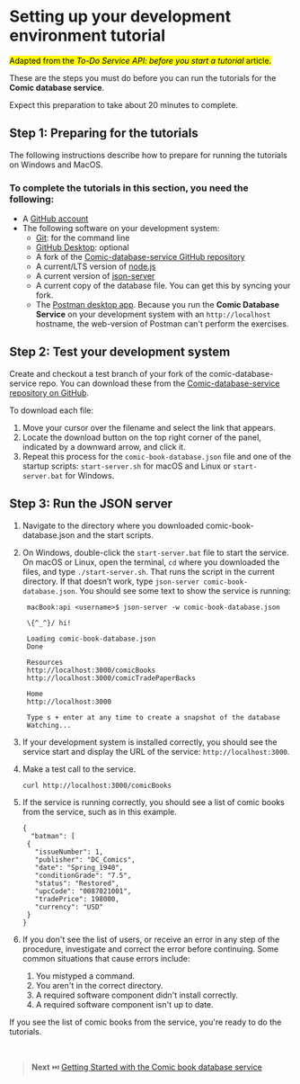 # Setting up your development environment tutorial
<mark>Adapted from the _To-Do Service API: before you start a tutorial_ article. </mark>

These are the steps you must do before you can run
the tutorials for the **Comic database service**.

Expect this preparation to take about 20 minutes to complete.

## Step 1: Preparing for the tutorials

The following instructions describe how to prepare for running the tutorials on Windows and MacOS.

### To complete the tutorials in this section, you need the following:

* A [GitHub account](https://github.com)
* The following software on your development system:
    * [Git](https://docs.github.com/en/get-started/quickstart/set-up-git): for the command line
    * [GitHub Desktop](https://desktop.github.com): optional
    * A fork of the [Comic-database-service GitHub repository](https://github.com/KusumaKrish15/Comic-Book.DB)
    * A current/LTS version of [node.js](https://nodejs.org/en/)
    * A current version of [json-server](https://www.npmjs.com/package/json-server)
    * A current copy of the database file. You can get this by syncing your fork.
    * The [Postman desktop app](https://www.postman.com/downloads/). Because you run the **Comic Database Service** on your development system with an `http://localhost` hostname, the web-version of Postman can't perform the exercises.

## Step 2: Test your development system

Create and checkout a test branch of your fork of the comic-database-service repo. You can download these from the [Comic-database-service repository on GitHub](https://github.com/KusumaKrish15/Comic-Book.DB/tree/main/API).

To download each file:
1. Move your cursor over the filename and select the link that appears.
2. Locate the download button on the top right corner of the panel, indicated by a downward arrow, and click it.
3. Repeat this process for the `comic-book-database.json` file and one of the startup scripts: `start-server.sh` for macOS and Linux or `start-server.bat` for Windows.

## Step 3: Run the JSON server

1. Navigate to the directory where you downloaded comic-book-database.json and the start scripts.
2. On Windows, double-click the `start-server.bat` file to start the service. On macOS or Linux, open the terminal, `cd` <directory name> where you downloaded the files, and type `./start-server.sh`. That runs the script in the current directory. If that doesn’t work, type `json-server comic-book-database.json`. You should see some text to show the service is running:

    ```
     macBook:api <username>$ json-server -w comic-book-database.json

     \{^_^}/ hi!

     Loading comic-book-database.json
     Done

     Resources
     http://localhost:3000/comicBooks
     http://localhost:3000/comicTradePaperBacks

     Home
     http://localhost:3000

     Type s + enter at any time to create a snapshot of the database
     Watching...
    ```

3. If your development system is installed correctly, you should see the service start and display the URL of the service: `http://localhost:3000`.

2. Make a test call to the service.

    ```
    curl http://localhost:3000/comicBooks
    ```

3. If the service is running correctly, you should see a list of comic books from the service, such as in this example.

   ```
   {
     "batman": [
    {
      "issueNumber": 1,
      "publisher": "DC_Comics",
      "date": "Spring_1940",
      "conditionGrade": "7.5",
      "status": "Restored",
      "upcCode": "0087021001",
      "tradePrice": 198000,
      "currency": "USD"
    }
   }
   ```

4. If you don't see the list of users, or receive an error in any step of the procedure, investigate and correct the error before continuing. Some common situations that cause errors include:

   1. You mistyped a command.
   2. You aren't in the correct directory.
   3. A required software component didn't install correctly.
   4. A required software component isn't up to date.

If you see the list of comic books from the service, you're ready to do the tutorials.

<br>

> **Next** ⏭️ [Getting Started with the Comic book database service](../tutorials/Getting_started.md)
